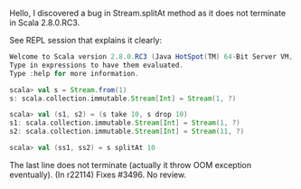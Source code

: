 Hello, I discovered a bug in Stream.splitAt method as it does not terminate in Scala 2.8.0.RC3.

See REPL session that explains it clearly:

```scala
Welcome to Scala version 2.8.0.RC3 (Java HotSpot(TM) 64-Bit Server VM, Java 1.6.0_20).
Type in expressions to have them evaluated.                                           
Type :help for more information.                                                      

scala> val s = Stream.from(1)
s: scala.collection.immutable.Stream[Int] = Stream(1, ?)

scala> val (s1, s2) = (s take 10, s drop 10)
s1: scala.collection.immutable.Stream[Int] = Stream(1, ?)
s2: scala.collection.immutable.Stream[Int] = Stream(11, ?)

scala> val (ss1, ss2) = s splitAt 10
```

The last line does not terminate (actually it throw OOM exception eventually).
(In r22114) Fixes #3496. No review.

